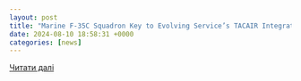 ```yaml
---
layout: post
title: "Marine F-35C Squadron Key to Evolving Service’s TACAIR Integration"
date: 2024-08-10 18:58:31 +0000
categories: [news]
---
```


[Читати далі](https://news.usni.org/2024/08/05/marine-f-35c-squadron-key-to-evolving-services-tacair-integration)
